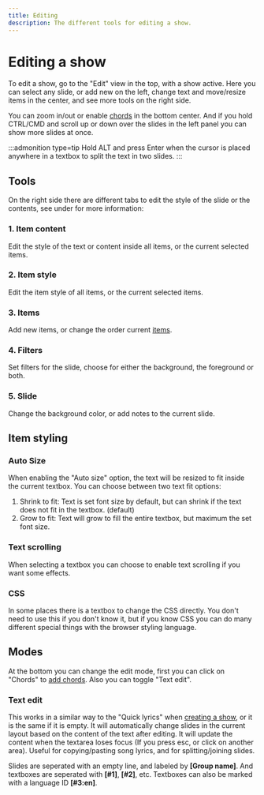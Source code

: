 ```yaml
---
title: Editing
description: The different tools for editing a show.
---
```


<script>
    import Key from '../../../lib/components/markdown/Key.svelte';
</script>

# Editing a show

To edit a show, go to the "Edit" view in the top, with a show active. Here you can select any slide, or add new on the left, change text and move/resize items in the center, and see more tools on the right side.

You can zoom in/out or enable [chords](./chords) in the bottom center. And if you hold <Key>CTRL/CMD</Key> and scroll up or down over the slides in the left panel you can show more slides at once.

:::admonition type=tip
Hold ALT and press Enter when the cursor is placed anywhere in a textbox to split the text in two slides.
:::

## Tools

On the right side there are different tabs to edit the style of the slide or the contents, see under for more information:

### 1. Item content

Edit the style of the text or content inside all items, or the current selected items.

### 2. Item style

Edit the item style of all items, or the current selected items.

### 3. Items

Add new items, or change the order current [items](items).

### 4. Filters

Set filters for the slide, choose for either the background, the foreground or both.

### 5. Slide

Change the background color, or add notes to the current slide.

## Item styling

### Auto Size

When enabling the "Auto size" option, the text will be resized to fit inside the current textbox. You can choose between two text fit options:

1. Shrink to fit: Text is set font size by default, but can shrink if the text does not fit in the textbox. (default)
2. Grow to fit: Text will grow to fill the entire textbox, but maximum the set font size.

### Text scrolling

When selecting a textbox you can choose to enable text scrolling if you want some effects.

### CSS

In some places there is a textbox to change the CSS directly. You don't need to use this if you don't know it, but if you know CSS you can do many different special things with the browser styling language.

## Modes

At the bottom you can change the edit mode, first you can click on "Chords" to [add chords](./chords). Also you can toggle "Text edit".

### Text edit

This works in a similar way to the "Quick lyrics" when [creating a show](./show#creating-a-show), or it is the same if it is empty. It will automatically change slides in the current layout based on the content of the text after editing. It will update the content when the textarea loses focus (If you press esc, or click on another area). Useful for copying/pasting song lyrics, and for splitting/joining slides.

Slides are seperated with an empty line, and labeled by **[Group name]**. And textboxes are seperated with **[#1]**, **[#2]**, etc. Textboxes can also be marked with a language ID **[#3:en]**.
